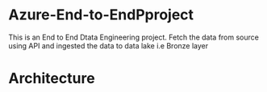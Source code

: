 # Azure-End-to-EndPproject
This is an End to End Dtata Engineering project. Fetch the data from source using API and ingested the data to data lake i.e Bronze layer

# Architecture

